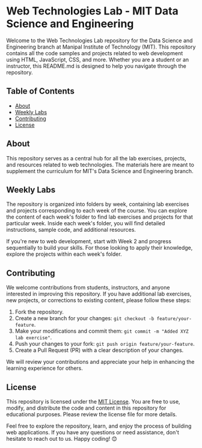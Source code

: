 # Web Technologies Lab - MIT Data Science and Engineering

Welcome to the Web Technologies Lab repository for the Data Science and Engineering branch at Manipal Institute of Technology (MIT). This repository contains all the code samples and projects related to web development using HTML, JavaScript, CSS, and more. Whether you are a student or an instructor, this README.md is designed to help you navigate through the repository.

## Table of Contents

- [About](#about)
- [Weekly Labs](#weekly-labs)
- [Contributing](#contributing)
- [License](#license)

## About

This repository serves as a central hub for all the lab exercises, projects, and resources related to web technologies. The materials here are meant to supplement the curriculum for MIT's Data Science and Engineering branch.

## Weekly Labs

The repository is organized into folders by week, containing lab exercises and projects corresponding to each week of the course. You can explore the content of each week's folder to find lab exercises and projects for that particular week. Inside each week's folder, you will find detailed instructions, sample code, and additional resources.

If you're new to web development, start with Week 2 and progress sequentially to build your skills. For those looking to apply their knowledge, explore the projects within each week's folder.

## Contributing

We welcome contributions from students, instructors, and anyone interested in improving this repository. If you have additional lab exercises, new projects, or corrections to existing content, please follow these steps:

1. Fork the repository.
2. Create a new branch for your changes: `git checkout -b feature/your-feature`.
3. Make your modifications and commit them: `git commit -m "Added XYZ lab exercise"`.
4. Push your changes to your fork: `git push origin feature/your-feature`.
5. Create a Pull Request (PR) with a clear description of your changes.

We will review your contributions and appreciate your help in enhancing the learning experience for others.

## License

This repository is licensed under the [MIT License](LICENSE). You are free to use, modify, and distribute the code and content in this repository for educational purposes. Please review the license file for more details.

Feel free to explore the repository, learn, and enjoy the process of building web applications. If you have any questions or need assistance, don't hesitate to reach out to us. Happy coding! 😊
